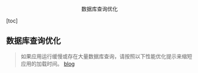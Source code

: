 <center> 数据库查询优化 </center>





[toc]







## 数据库查询优化

> 如果应用运行缓慢或存在大量数据库查询，请按照以下性能优化提示来缩短应用的加载时间。 [blog](https://learnku.com/laravel/t/61384)









